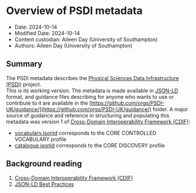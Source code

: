# Overview of PSDI metadata
* Date: 2024-10-14
* Modified Date: 2024-10-14
* Content custodian: Aileen Day (University of Southampton)
* Authors: Aileen Day (University of Southampton)

## Summary
The PSDI metadata describes the [Physical Sciences Data Infrastructure (PSDI)](https://www.psdi.ac.uk/ ) project.  
This is its working version.
The metadata is made available in [JSON-LD](https://json-ld.org/) format, and guidance files describing for anyone who wants to use or contribute to it are available in the [https://github.com/orgs/PSDI-UK/guidance/](https://github.com/orgs/PSDI-UK/guidance/) folder.
A major source of guidance and reference in structuring and populating this metadata was version 1 of  [Cross-Domain Interoperability Framework (CDIF)](https://worldfair-project.eu/):
* [vocabulary.jsonld](./vocabulary.jsonld) corresponds to the CORE CONTROLLED VOCABULARY profile
* [catalogue.jsonld](./catalogue.jsonld) corresponds to the CORE DISCOVERY profile

## Background reading
1. [Cross-Domain Interoperability Framework (CDIF)](https://worldfair-project.eu/cross-domain-interoperability-framework/ )
2. [JSON-LD Best Practices](https://w3c.github.io/json-ld-bp/ )
